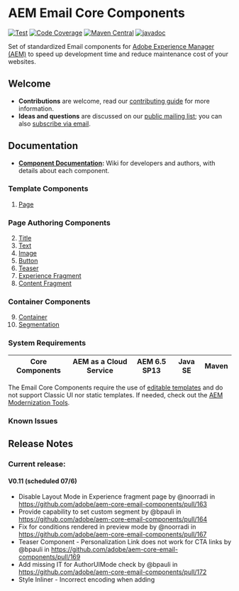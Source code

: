 # AEM Email Core Components

[![Test](https://github.com/adobe/aem-core-email-components/workflows/Test/badge.svg)](https://github.com/adobe/aem-core-email-components/actions?query=workflow%3ATest)
[![Code Coverage](https://codecov.io/gh/adobe/aem-core-email-components/branch/master/graph/badge.svg)](https://codecov.io/gh/adobe/aem-core-email-components)
[![Maven Central](https://maven-badges.herokuapp.com/maven-central/com.adobe.cq/core.email.components.all/badge.svg)](https://maven-badges.herokuapp.com/maven-central/com.adobe.cq/core.email.components.all)
[![javadoc](https://javadoc.io/badge2/com.adobe.cq/core.email.components.core/javadoc.svg)](https://javadoc.io/doc/com.adobe.cq/core.email.components.core)

Set of standardized Email components for [Adobe Experience Manager (AEM)](https://www.adobe.com/marketing/experience-manager.html) to speed up development time and reduce maintenance cost of your websites.

## Welcome

* **Contributions** are welcome, read our [contributing guide](CONTRIBUTING.md) for more information.
* **Ideas and questions** are discussed on our [public mailing list](https://groups.google.com/forum/#!forum/aem-core-components-dev); you can also [subscribe via email](mailto:aem-core-components-dev+subscribe@googlegroups.com).

## Documentation

* **[Component Documentation](https://github.com/adobe/aem-core-email-components/wiki):** Wiki for developers and authors, with details about each component.


### Template Components

1. [Page](content/src/content/jcr_root/apps/core/email/components/page/v1/page)

### Page Authoring Components

2. [Title](content/src/content/jcr_root/apps/core/email/components/title/v1/title)
3. [Text](content/src/content/jcr_root/apps/core/email/components/text/v1/text)
4. [Image](content/src/content/jcr_root/apps/core/email/components/image/v1/image)
5. [Button](content/src/content/jcr_root/apps/core/email/components/button/v1/button)
6. [Teaser](content/src/content/jcr_root/apps/core/email/components/teaser/v1/teaser)
7. [Experience Fragment](content/src/content/jcr_root/apps/core/email/components/experiencefragment/v1/experiencefragment)
8. [Content Fragment](content/src/content/jcr_root/apps/core/email/components/contentfragment/v1/contentfragment)


### Container Components

9. [Container](content/src/content/jcr_root/apps/core/email/components/container/v1/container)
10. [Segmentation](content/src/content/jcr_root/apps/core/email/components/segmentation/v1/segmentation)


### System Requirements

Core Components | AEM as a Cloud Service | AEM 6.5 SP13 | Java SE | Maven
----------------|------------------------|--------------|---------|---------|


The Email Core Components require the use of [editable templates](https://docs.adobe.com/content/help/en/experience-manager-learn/sites/page-authoring/template-editor-feature-video-use.html) and do not support Classic UI nor static templates. If needed, check out the [AEM Modernization Tools](https://opensource.adobe.com/aem-modernize-tools/pages/tools.html).

### Known Issues

## Release Notes

### Current release:

#### V0.11 (scheduled 07/6)
* Disable Layout Mode in Experience fragment page by @noorradi in https://github.com/adobe/aem-core-email-components/pull/163
* Provide capability to set custom segment by @bpauli in https://github.com/adobe/aem-core-email-components/pull/164
* Fix for conditions rendered in preview mode  by @noorradi in https://github.com/adobe/aem-core-email-components/pull/167
* Teaser Component - Personalization Link does not work for CTA links by @bpauli in https://github.com/adobe/aem-core-email-components/pull/169
* Add missing IT for AuthorUIMode check by @bpauli in https://github.com/adobe/aem-core-email-components/pull/172
* Style Inliner - Incorrect encoding when adding <style> attribute by @edoardo-goracci in https://github.com/adobe/aem-core-email-components/pull/171
* Segmentation component HTML template change by @edoardo-goracci in https://github.com/adobe/aem-core-email-components/pull/170
* Segmentation item HTML template fix by @edoardo-goracci in https://github.com/adobe/aem-core-email-components/pull/174
* Remove no longer needed service #141 by @noorradi in https://github.com/adobe/aem-core-email-components/pull/176
* HTML inliner by @edoardo-goracci in https://github.com/adobe/aem-core-email-components/pull/178
* Remove Client Lib category from page.html and added cq-conf to page p… by @noorradi in https://github.com/adobe/aem-core-email-components/pull/179

### Past releases:

#### V0.10 (scheduled 06/15)
* Container component - column policy https://github.com/adobe/aem-core-email-components/issues/125
* Teaser Component - Personalization Plugin for Links tab - https://github.com/adobe/aem-core-email-components/issues/135
* Update Segmentation Component - https://github.com/adobe/aem-core-email-components/issues/89

#### V0.9 (scheduled 06/01)
* Title Component - incorrect link when using campaign RTE Plugin https://github.com/adobe/aem-core-email-components/issues/129
* Button Component - incorrect link when using campaign RTE Plugin https://github.com/adobe/aem-core-email-components/issues/131
* Define and update HTML markup for text, image, button, title & teaser components https://github.com/adobe/aem-core-email-components/issues/23
* Provide content structure https://github.com/adobe/aem-core-email-components/issues/60
* Add JavaDocs to all exposed packages, methods and constants https://github.com/adobe/aem-core-email-components/issues/108
* Container Component - Unable to specify Policy for child components https://github.com/adobe/aem-core-email-components/issues/76
* Container component - column policy https://github.com/adobe/aem-core-email-components/issues/125

#### V0.8 (scheduled 05/18)
* Update and Rename Container Component https://github.com/adobe/aem-core-email-components/issues/90
* Features/teaser component https://github.com/adobe/aem-core-email-components/issues/9
* Features/update link title https://github.com/adobe/aem-core-email-components/issues/104
*  Container Component - Unable to specify Policy for child components https://github.com/adobe/aem-core-email-components/issues/76
* Create Component Versions https://github.com/adobe/aem-core-email-components/issues/106

#### V0.7 (scheduled 05/04)
* Update status section: https://github.com/adobe/aem-core-email-components/issues/62
* Component HTML Markup: https://github.com/adobe/aem-core-email-components/issues/20

#### V0.6 (scheduled 04/20)
* Title component: https://github.com/adobe/aem-core-email-components/issues/8
    * Technical documentation: https://github.com/adobe/aem-core-email-components/wiki/Title-component:-Technical-documentation
* Content Fragment component: https://github.com/adobe/aem-core-email-components/issues/10
    * https://github.com/adobe/aem-core-email-components/wiki/Content-Fragment-(Technical-Documentation)
* Experience Fragment component: https://github.com/adobe/aem-core-email-components/issues/11
    * Technical documentation: https://github.com/adobe/aem-core-email-components/wiki/Experience-Fragment-component-(Technical-Documentation)
* Provide content structure: https://github.com/adobe/aem-core-email-components/issues/60
* Button component: https://github.com/adobe/aem-core-email-components/issues/7
    * Technical documentation: https://github.com/adobe/aem-core-email-components/wiki/Button-component:-Technical-documentation

#### V0.5 (scheduled 04/06)
* Fix RTE personalization in Text component: https://github.com/adobe/aem-core-email-components/issues/61
* Segmentation Component - no "default" option (like Targeting Mode): https://github.com/adobe/aem-core-email-components/issues/66
* Remove CaConfig for StylesInliner and move its options to EmailPage properties: https://github.com/adobe/aem-core-email-components/issues/79
* Style Inliner inlines the generic styles instead of specific one: https://github.com/adobe/aem-core-email-components/issues/63
* Style inliner: always call it when displaying page in "wcmmode=disabled": https://github.com/adobe/aem-core-email-components/issues/75
* Segmentation Component - Adobe Campaign Classic is unable to evaluate the segmentation conditions: https://github.com/adobe/aem-core-email-components/issues/71
* Multiple Javascript errors when loading a page in editor.html: https://github.com/adobe/aem-core-email-components/issues/64
* Container Component - loads with 0px width: https://github.com/adobe/aem-core-email-components/issues/69
* Segmentation Component - Tabs are not appearing as Tabs: https://github.com/adobe/aem-core-email-components/issues/65

#### V0.4 (scheduled 03/23)
* Integration AEM -> ACC
    * Technical documentation: Integrating AEM with ACC
* Image component: https://github.com/adobe/aem-core-email-components/issues/6
    * Technical documentation: https://github.com/adobe/aem-core-email-components/wiki/Image-component:-Technical-documentation
* Segmentation component: https://github.com/adobe/aem-core-email-components/issues/12
    * Technical documentation: https://github.com/adobe/aem-core-email-components/wiki/Segmentation-component-(Technical-Documentation)
    * Technical documentation Segmentation Item: https://github.com/adobe/aem-core-email-components/wiki/Segmentation-Item-component-(Technical-Documentation)
* Externalize URLs: https://github.com/adobe/aem-core-email-components/issues/33
    * Technical documentation: https://github.com/adobe/aem-core-email-components/wiki/UrlMapperService:-Technical-documentation

#### V0.3 (released 03/09)
* Container component: https://github.com/adobe/aem-core-email-components/issues/4
    * Technical documentation: https://github.com/adobe/aem-core-email-components/wiki/Container-Component-(Technical-Documentation)
* Text component: https://github.com/adobe/aem-core-email-components/issues/5
    * Technical documentation: https://github.com/adobe/aem-core-email-components/wiki/Text-component:-Technical-documentation
* Moved Email header component to page properties: https://github.com/adobe/aem-core-email-components/issues/38
    * RTE Personalization: https://github.com/adobe/aem-core-email-components/wiki/RTE-Personalization

####  V0.2 (released 02/23)
* Page component: https://github.com/adobe/aem-core-email-components/issues/3
* Push content from AEM to ACC: https://github.com/adobe/aem-core-email-components/issues/18
    * This will not be part of the AEM Core Email Components project, but of AEM Service Pack 6.5.13
    * For details on how to connect AEM with ACC, please check https://github.com/adobe/aem-core-email-components/wiki/Integrating-AEM-with-ACC

